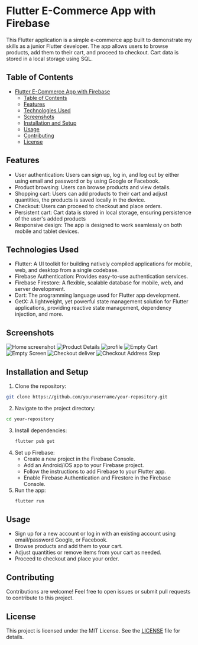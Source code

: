 # Flutter E-Commerce App with Firebase

This Flutter application is a simple e-commerce app built to demonstrate my skills as a junior Flutter developer. The app allows users to browse products, add them to their cart, and proceed to checkout. Cart data is stored in a local storage using SQL.
## Table of Contents
- [Flutter E-Commerce App with Firebase](#flutter-e-commerce-app-with-firebase)
  - [Table of Contents](#table-of-contents)
  - [Features](#features)
  - [Technologies Used](#technologies-used)
  - [Screenshots](#screenshots)
  - [Installation and Setup](#installation-and-setup)
  - [Usage](#usage)
  - [Contributing](#contributing)
  - [License](#license)
## Features

- User authentication: Users can sign up, log in, and log out by either using email and password or by using Google or Facebook.
- Product browsing: Users can browse products and view details.
- Shopping cart: Users can add products to their cart and adjust quantities, the products is saved locally in the device.
- Checkout: Users can proceed to checkout and place orders.
- Persistent cart: Cart data is stored in local storage, ensuring persistence of the user's added products
- Responsive design: The app is designed to work seamlessly on both mobile and tablet devices.

## Technologies Used

- Flutter: A UI toolkit for building natively compiled applications for mobile, web, and desktop from a single codebase.
- Firebase Authentication: Provides easy-to-use authentication services.
- Firebase Firestore: A flexible, scalable database for mobile, web, and server development.
- Dart: The programming language used for Flutter app development.
- GetX: A lightweight, yet powerful state management solution for Flutter applications, providing reactive state management, dependency injection, and more.
## Screenshots

![Home screenshot](screenshots/home.png)
![Product Details](screenshots/product_details.png)
![profile](screenshots/profile.png)
![Empty Cart](screenshots/empty_cart.png)
![Empty Screen](screenshots/cart_screen.png)
![Checkout deliver](screenshots/checkout_deliver.png)
![Checkout Address Step](screenshots/checkout_address.png)

## Installation and Setup

1. Clone the repository:

```bash
git clone https://github.com/yourusername/your-repository.git
```

2. Navigate to the project directory:

```bash
cd your-repository
```

3. Install dependencies:
   ```bash
   flutter pub get
   ```
4. Set up Firebase:
   * Create a new project in the Firebase Console.
   * Add an Android/iOS app to your Firebase project.
   * Follow the instructions to add Firebase to your Flutter app.
   * Enable Firebase Authentication and Firestore in the Firebase Console.
5. Run the app:
   ```bash
   flutter run
   ```

Usage
--------
* Sign up for a new account or log in with an existing account using email/password Google, or Facebook.
* Browse products and add them to your cart.
* Adjust quantities or remove items from your cart as needed.
* Proceed to checkout and place your order.
  
Contributing
------------
Contributions are welcome! Feel free to open issues or submit pull requests to contribute to this project.

License
-------
This project is licensed under the MIT License. See the [LICENSE](LICENSE) file for details.

